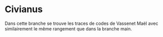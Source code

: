 # Civianus

Dans cette branche se trouve les traces de codes de Vassenet Maël avec similairement le même rangement que dans la branche main.
